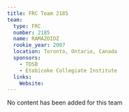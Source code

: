 ```yaml
---
title: FRC Team 2185
team:
  type: FRC
  number: 2185
  name: RAMAZOIDZ
  rookie_year: 2007
  location: Toronto, Ontario, Canada
  sponsors:
    - TDSB
    - Etobicoke Collegiate Institute
  links:
    Website: 
---
```

No content has been added for this team